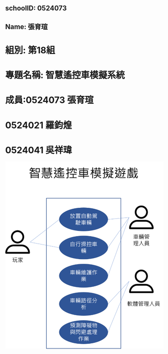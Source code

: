 ## schoolID: 0524073 
## Name: 張育瑄
# 組別: 第18組
# 專題名稱: 智慧遙控車模擬系統
# 成員:0524073 張育瑄
#      0524021 羅鈞煌
#      0524041 吳祥瑋 
![使用案例圖](使用案例圖.png)
